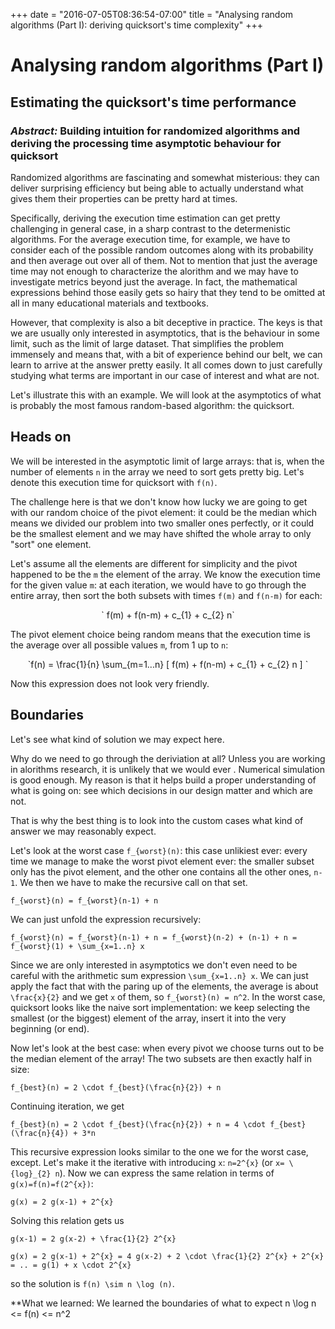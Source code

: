 +++
date = "2016-07-05T08:36:54-07:00"
title = "Analysing random algorithms (Part I): deriving quicksort's time complexity"
+++


Analysing random algorithms (Part I)
==============================
## Estimating the quicksort's time performance


<script type="text/javascript" async
  src="https://cdn.mathjax.org/mathjax/latest/MathJax.js?config=TeX-MML-AM_CHTML">
</script>



### *Abstract:* Building intuition for randomized algorithms and deriving the processing time asymptotic behaviour for quicksort


Randomized algorithms are fascinating and somewhat misterious: they can deliver surprising efficiency but being able to actually understand what gives them their properties can be pretty hard at times.



Specifically, deriving the execution time estimation can get pretty challenging in general case, in a sharp contrast to the determenistic algorithms. For the average execution time, for example, we have to consider each of the possible random outcomes along with its probability and then average out over all of them. Not to mention that just the average time may not enough to characterize the alorithm and we may have to investigate metrics beyond just the average. In fact, the mathematical expressions behind those easily gets so hairy that they tend to be omitted at all in many educational materials and textbooks.

However, that complexity is also a bit deceptive in practice. The keys is that we are usually only interested in asymptotics, that is the behaviour in some limit, such as the limit of large dataset. That simplifies the problem immensely and means that, with a bit of experience behind our belt, we can learn to arrive at the answer pretty easily. It all comes down to just carefully studying what terms are important in our case of interest and what are not.

Let's illustrate this with an example. We will look at the asymptotics of what is probably the most famous random-based algorithm: the quicksort.


## Heads on

We will be interested in the asymptotic limit of large arrays: that is, when the number of elements `n` in the array we need to sort gets pretty big. Let's denote this execution time for quicksort with `f(n)`.

The challenge here is that we don't know how lucky we are going to get with our random choice of the pivot element: it could be the median which means we divided our problem into two smaller ones perfectly, or it could be the smallest element and we may have shifted the whole array to only "sort" one element.

Let's assume all the elements are different for simplicity and the pivot happened to be the `m` the element of the array. We know the execution time for the given value `m`: at each iteration, we would have to go through the entire array, then sort the both subsets with times `f(m)` and `f(n-m)` for each:

<p style="text-align:center">
  ` f(m) + f(n-m) + c_{1} + c_{2} n`
</p>

The pivot element choice being random means that the execution time is the average over all possible values `m`, from 1 up to `n`:

<p style="text-align:center">
  `f(n) = \frac{1}{n} \sum_{m=1...n} [ f(m) + f(n-m) + c_{1} + c_{2} n ] `
</p>

Now this expression does not look very friendly.


## Boundaries

Let's see what kind of solution we may expect here.   

Why do we need to go through the deriviation at all? Unless you are working in alorithms research, it is unlikely that we would ever . Numerical simulation is good enough. My reason is that it helps build a proper understanding of what is going on: see which decisions in our design matter and which are not.

That is why the best thing is to look into the custom cases what kind of answer we may reasonably expect.

Let's look at the worst case `f_{worst}(n)`: this case unlikiest ever: every time we manage to make the worst pivot element ever: the smaller subset only has the pivot element, and the other one contains all the other ones, `n-1`. We then we have to make the recursive call on that set.   

`f_{worst}(n) = f_{worst}(n-1) + n`

We can just unfold the expression recursively:

`f_{worst}(n) = f_{worst}(n-1) + n = f_{worst}(n-2) + (n-1) + n = f_{worst}(1) + \sum_{x=1..n} x`

Since we are only interested in asymptotics we don't even need to be careful with the arithmetic sum expression  `\sum_{x=1..n} x`. We can just apply the fact that with the paring up of the elements, the average is about `\frac{x}{2}` and we get `x` of them, so `f_{worst}(n) = n^2`. In the worst case, quicksort looks like the naive sort implementation: we keep selecting the smallest (or the biggest) element of the array, insert it into the very beginning (or end).

Now let's look at the best case: when every pivot we choose turns out to be the median element of the array! The two subsets are then exactly half in size:

`f_{best}(n) = 2 \cdot f_{best}(\frac{n}{2}) + n`

Continuing iteration, we get

`f_{best}(n) = 2 \cdot f_{best}(\frac{n}{2}) + n = 4 \cdot f_{best}(\frac{n}{4}) + 3*n`

This recursive expression looks similar to the one we for the worst case, except. Let's make it the iterative with introducing `x`:  `n=2^{x}` (or `x= \{log}_{2} n`). Now we can express the same relation in terms of `g(x)=f(n)=f(2^{x})`:

`g(x) = 2 g(x-1) + 2^{x}`

Solving this relation gets us

`g(x-1) = 2 g(x-2) + \frac{1}{2} 2^{x}`

`g(x) = 2 g(x-1) + 2^{x} = 4 g(x-2) + 2 \cdot \frac{1}{2} 2^{x} + 2^{x} = .. = g(1) + x \cdot 2^{x}`

so the solution is `f(n) \sim n \log (n)`.

**What we learned: We learned the boundaries of what to expect
n \log n <= f(n) <= n^2
